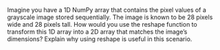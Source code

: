 Imagine you have a 1D NumPy array that contains the pixel values of a grayscale image stored sequentially. The image is known to be 28 pixels wide and 28 pixels tall. How would you use the reshape function to transform this 1D array into a 2D array that matches the image’s dimensions? Explain why using reshape is useful in this scenario.